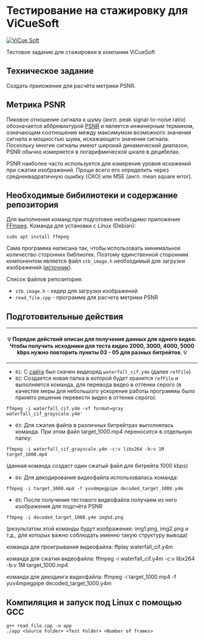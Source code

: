 # Тестирование на стажировку для ViCueSoft

[![ViCue Soft](https://scontent-hel3-1.xx.fbcdn.net/v/t1.6435-9/100049479_576904839469133_78457503330861056_n.png?_nc_cat=108&ccb=1-5&_nc_sid=973b4a&_nc_ohc=oohtigKncVMAX83Tktk&_nc_ht=scontent-hel3-1.xx&oh=e921e9bcb526f8659fd137b763d0ea50&oe=61D2C460)](https://vicuesoft.com/)

Тестовое задание для стажировки в компании ViCueSoft

## Техническое задание
Создать приложение для расчёта метрики PSNR.

## Метрика PSNR
Пиковое отношение сигнала к шуму (англ. peak signal-to-noise ratio) обозначается аббревиатурой [PSNR](https://ru.wikipedia.org/wiki/%D0%9F%D0%B8%D0%BA%D0%BE%D0%B2%D0%BE%D0%B5_%D0%BE%D1%82%D0%BD%D0%BE%D1%88%D0%B5%D0%BD%D0%B8%D0%B5_%D1%81%D0%B8%D0%B3%D0%BD%D0%B0%D0%BB%D0%B0_%D0%BA_%D1%88%D1%83%D0%BC%D1%83)  и является инженерным термином, означающим соотношение между максимумом возможного значения сигнала и мощностью шума, искажающего значения сигнала. Поскольку многие сигналы имеют широкий динамический диапазон, PSNR обычно измеряется в логарифмической шкале в децибелах.

PSNR наиболее часто используется для измерения уровня искажений при сжатии изображений. Проще всего его определить через среднеквадратичную ошибку (СКО) или MSE (англ. mean square error).

## Необходимые бибилиотеки и содержание репозитория
Для выполнения команд при подготовке необходимо приложение [FFmpeg](https://www.ffmpeg.org/download.html#build-linux). Команда для установки с Linux (Debian):
```
sudo apt install ffmpeg
```
Сама программа написана так, чтобы использовать минимальное количество сторонних библиотек. Поэтому единственной сторонним компонентом является файл `stb_image.h`
необходимый для загрузки изображений ([источник](https://github.com/nothings/stb)).

Список файлов репозитория:
- `stb_image.h` - хедер для загрузки изображений
- `read_file.cpp` - программа для расчета метрики PSNR


## Подготовительные действия
---

<div align="center">
  <h4>💡 Порядок действий описан для получения данных для одного видео. Чтобы получить исходники для теста видео 2000, 3000, 4000, 5000 kbps нужно повторить пункты 03 - 05 для разных битрейтов. 💡</h3>
</div>

---
- `01`: С [сайта](https://media.xiph.org/video/derf/) был скачен видеоряд `waterfall_cif.y4m` (далее `refFile`)
- `02`: Создается новая папка в которой будет хранится `refFile` и выполняется команда, для перевода видео в оттенки серого (в качестве меры для небольшого ускорение работы программы было принято решение перевести видео в оттенки серого): 
```
ffmpeg -i waterfall_cif.y4m -vf format=gray waterfall_cif_grayscale.y4m'
```
- `03`: Для сжатия файла в различных битрейтрах выполнялась команда. При этом файл target_1000.mp4 переносится в отдельную папку:
```
ffmpeg -i waterfall_cif_grayscale.y4m -c:v libx264 -b:v 1M target_1000.mp4
```
(данная команда создаст один сжатый файл для битрейта 1000 kbps)
- `04`: Для декодирования видеофайла использовалась команда:
```
ffmpeg -i target_1000.mp4 -f yuv4mpegpipe decoded_target_1000.y4m
```
- `05`: После получения тестового видеофайла получаем из него изображения для подсчёта PSNR
```
ffmpeg -i decoded_target_1000.y4m img%d.png
```
(результатом этой команды будут изображения: img1.png, img2.png и т.д., для которых важно соблюдать именно такую структуру вывода)



команда для проигрывания видеофайла:
ffplay waterfall_cif.y4m

команда для сжатия видеофайла:
ffmpeg -i waterfall_cif.y4m -c:v libx264 -b:v 1M target_1000.mp4

команда для декодинга видеофайла:
ffmpeg -i target_1000.mp4 -f yuv4mpegpipe decoded_target_1000.y4m

## Компиляция и запуск под Linux с помощью GCC
```
g++ read_file.cpp -o app
./app <Source Folder> <Test Folder> <Number of frames>

